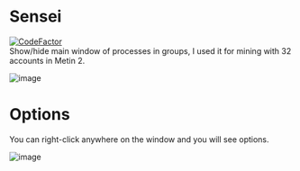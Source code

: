 # Sensei
[![CodeFactor](https://www.codefactor.io/repository/github/fl-wer/sensei/badge)](https://www.codefactor.io/repository/github/fl-wer/sensei)  
Show/hide main window of processes in groups, I used it for mining with 32 accounts in Metin 2.

![image](https://user-images.githubusercontent.com/101416707/160960727-e8036424-ee6b-428a-a222-7d79ceee1f59.png)

# Options
You can right-click anywhere on the window and you will see options.  

![image](https://user-images.githubusercontent.com/101416707/160960936-4b3d864a-9661-4991-8d7f-bd556fee217e.png)
